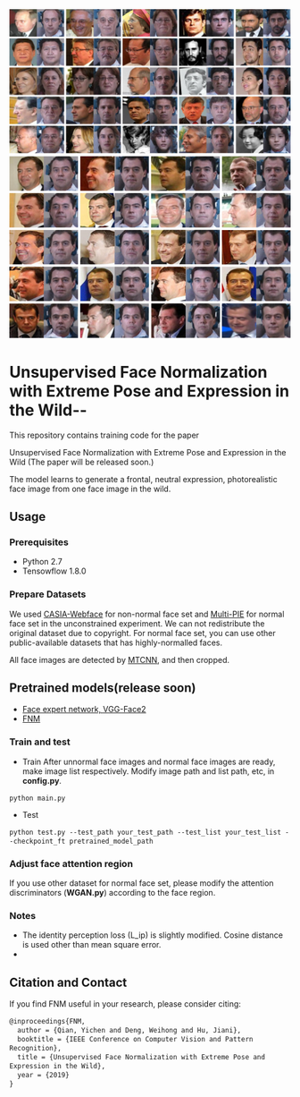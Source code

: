 <img src='images/fig1.jpg' width="900px">
<img src='images/fig2.jpg' width="900px">

# Unsupervised Face Normalization with Extreme Pose and Expression in the Wild--

This repository contains training code for the paper

Unsupervised Face Normalization with Extreme Pose and Expression in the Wild
(The paper will be released soon.)

The model learns to generate a frontal, neutral expression, photorealistic face image from one face image in the wild.

## Usage

### Prerequisites
- Python 2.7
- Tensowflow 1.8.0

### Prepare Datasets

We used [CASIA-Webface](http://www.cbsr.ia.ac.cn/english/CASIA-WebFace-Database.html)  for non-normal face set and [Multi-PIE](http://www.cs.cmu.edu/afs/cs/project/PIE/MultiPie/Multi-Pie/Home.html) for normal face set in the unconstrained experiment. We can not redistribute the original dataset due to copyright. For normal face set, you can use other public-available datasets that has highly-normalled faces.

All face images are detected by [MTCNN](https://github.com/kpzhang93/MTCNN_face_detection_alignment), and then cropped.

## Pretrained models(release soon)

* [Face expert network, VGG-Face2]()
* [FNM]()

### Train and test

- Train
After unnormal face images and normal face images are ready, make image list respectively.
Modify image path and list path, etc, in **config.py**.
```
python main.py
```
- Test
```
python test.py --test_path your_test_path --test_list your_test_list --checkpoint_ft pretrained_model_path
```

### Adjust face attention region

If you use other dataset for normal face set, please modify the attention discriminators (**WGAN.py**) according to the face region.

### Notes

- The identity perception loss (L_ip) is slightly modified. Cosine distance is used other than mean square error.
- 

## Citation and Contact
If you find FNM useful in your research, please consider citing:
```
@inproceedings{FNM,
  author = {Qian, Yichen and Deng, Weihong and Hu, Jiani},
  booktitle = {IEEE Conference on Computer Vision and Pattern Recognition},
  title = {Unsupervised Face Normalization with Extreme Pose and Expression in the Wild},
  year = {2019}
}
```
